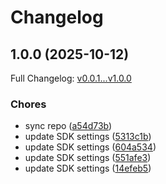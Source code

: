 # Changelog

## 1.0.0 (2025-10-12)

Full Changelog: [v0.0.1...v1.0.0](https://github.com/brapi-dev/brapi-python/compare/v0.0.1...v1.0.0)

### Chores

* sync repo ([a54d73b](https://github.com/brapi-dev/brapi-python/commit/a54d73b6e3d9e6f0347ff61d73885cf6cadb4c56))
* update SDK settings ([5313c1b](https://github.com/brapi-dev/brapi-python/commit/5313c1bccd7d4366b768ec14fa6a22cb0ebbefd0))
* update SDK settings ([604a534](https://github.com/brapi-dev/brapi-python/commit/604a534b7fc3daf6e9128a98e74aca9295a02c70))
* update SDK settings ([551afe3](https://github.com/brapi-dev/brapi-python/commit/551afe39d139c11f6e6ace580ed8faa06217a073))
* update SDK settings ([14efeb5](https://github.com/brapi-dev/brapi-python/commit/14efeb558642ad68760ce354f10d6f37a1df7f68))
